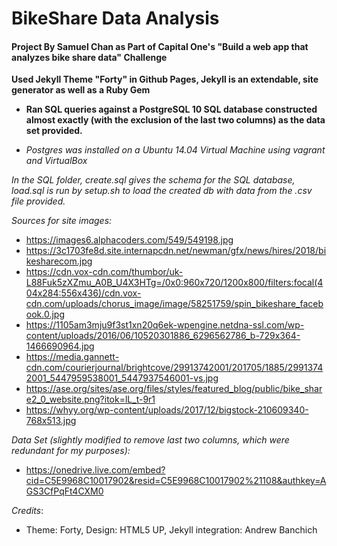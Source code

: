 # BikeShare Data Analysis

#### Project By Samuel Chan as Part of Capital One's "Build a web app that analyzes bike share data" Challenge

**Used Jekyll Theme "Forty" in Github Pages, Jekyll is an extendable, site generator as well as a Ruby Gem**

* **Ran SQL queries against a PostgreSQL 10 SQL database constructed almost exactly (with the exclusion of the last two columns) as the data set provided.**

* _Postgres was installed on a Ubuntu 14.04 Virtual Machine using vagrant and VirtualBox_

_In the SQL folder, create.sql gives the schema for the SQL database, load.sql is run by setup.sh to load the created db with data from the .csv file provided._


_Sources for site images:_
* https://images6.alphacoders.com/549/549198.jpg
* https://3c1703fe8d.site.internapcdn.net/newman/gfx/news/hires/2018/bikesharecom.jpg
* https://cdn.vox-cdn.com/thumbor/uk-L88Fuk5zXZmu_A0B_U4X3HTg=/0x0:960x720/1200x800/filters:focal(404x284:556x436)/cdn.vox-cdn.com/uploads/chorus_image/image/58251759/spin_bikeshare_facebook.0.jpg
* https://1105am3mju9f3st1xn20q6ek-wpengine.netdna-ssl.com/wp-content/uploads/2016/06/10520301886_6296562786_b-729x364-1466690964.jpg
* https://media.gannett-cdn.com/courierjournal/brightcove/29913742001/201705/1885/29913742001_5447959538001_5447937546001-vs.jpg
* https://ase.org/sites/ase.org/files/styles/featured_blog/public/bike_share2_0_website.png?itok=lL_t-9r1
* https://whyy.org/wp-content/uploads/2017/12/bigstock-210609340-768x513.jpg

_Data Set (slightly modified to remove last two columns, which were redundant for my purposes):_
* https://onedrive.live.com/embed?cid=C5E9968C10017902&resid=C5E9968C10017902%21108&authkey=AGS3CfPqFt4CXM0

_Credits_:
* Theme: Forty, Design: HTML5 UP, Jekyll integration: Andrew Banchich
